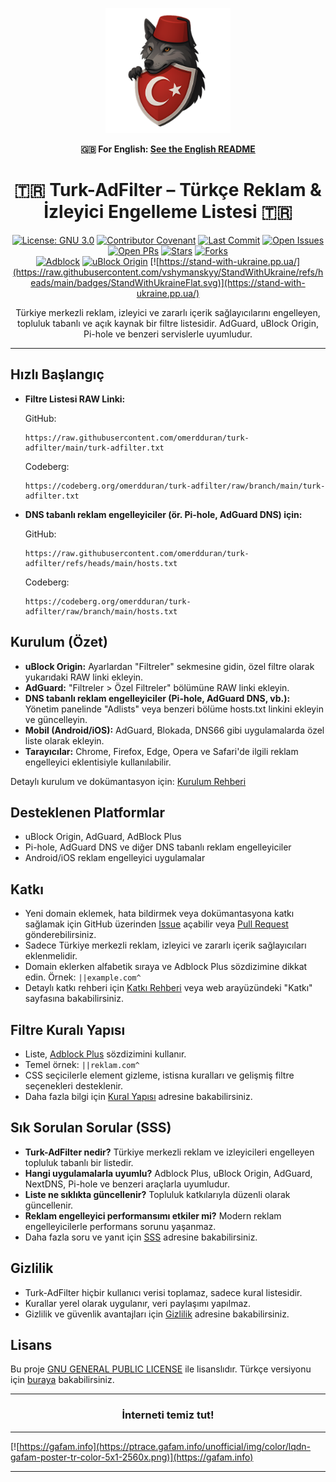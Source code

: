 <p align="center">
    <a href="https://reklamsiz-turkiye.com">
        <img src="https://github.com/omerdduran/turk-adfilter/blob/main/assets/logo.png?raw=true" alt="logo" width="200">
    </a>
</p>

<p align="center"><b>🇬🇧 For English: <a href="README.en.md">See the English README</a></b></p>

<h1 align="center">🇹🇷 Turk-AdFilter – Türkçe Reklam & İzleyici Engelleme Listesi 🇹🇷</h1>

<div align="center">

[![License: GNU 3.0](https://img.shields.io/badge/License-GNU%203.0-orange.svg)](https://opensource.org/license/gpl-3-0)
[![Contributor Covenant](https://img.shields.io/badge/Contributor%20Covenant-2.1-4baaaa.svg)](code_of_conduct.md)
[![Last Commit](https://img.shields.io/github/last-commit/omerdduran/turk-adfilter)](https://github.com/omerdduran/turk-adfilter/commits/main)
[![Open Issues](https://img.shields.io/github/issues/omerdduran/turk-adfilter)](https://github.com/omerdduran/turk-adfilter/issues)
[![Open PRs](https://img.shields.io/github/issues-pr/omerdduran/turk-adfilter)](https://github.com/omerdduran/turk-adfilter/pulls)
[![Stars](https://img.shields.io/github/stars/omerdduran/turk-adfilter)](https://github.com/omerdduran/turk-adfilter/stargazers)
[![Forks](https://img.shields.io/github/forks/omerdduran/turk-adfilter)](https://github.com/omerdduran/turk-adfilter/network/members)  
[![Adblock](https://img.shields.io/badge/syntax-Adblock%20Compatible-brightgreen)](#)
[![uBlock Origin](https://img.shields.io/badge/uBlock%20Origin-supported-brightgreen)](https://github.com/gorhill/uBlock)
[![https://stand-with-ukraine.pp.ua/](https://raw.githubusercontent.com/vshymanskyy/StandWithUkraine/refs/heads/main/badges/StandWithUkraineFlat.svg)](https://stand-with-ukraine.pp.ua/)

</div>

<p align="center">Türkiye merkezli reklam, izleyici ve zararlı içerik sağlayıcılarını engelleyen, topluluk tabanlı ve açık kaynak bir filtre listesidir. AdGuard, uBlock Origin, Pi-hole ve benzeri servislerle uyumludur.</p>

---

## Hızlı Başlangıç

- **Filtre Listesi RAW Linki:**
  
  GitHub:
  ```
  https://raw.githubusercontent.com/omerdduran/turk-adfilter/main/turk-adfilter.txt
  ```
  Codeberg:
  ```
  https://codeberg.org/omerdduran/turk-adfilter/raw/branch/main/turk-adfilter.txt
  ```
- **DNS tabanlı reklam engelleyiciler (ör. Pi-hole, AdGuard DNS) için:**
  
  GitHub:
  ```
  https://raw.githubusercontent.com/omerdduran/turk-adfilter/refs/heads/main/hosts.txt
  ```
  Codeberg:
  ```
  https://codeberg.org/omerdduran/turk-adfilter/raw/branch/main/hosts.txt
  ```

## Kurulum (Özet)

- **uBlock Origin:** Ayarlardan "Filtreler" sekmesine gidin, özel filtre olarak yukarıdaki RAW linki ekleyin.
- **AdGuard:** "Filtreler > Özel Filtreler" bölümüne RAW linki ekleyin.
- **DNS tabanlı reklam engelleyiciler (Pi-hole, AdGuard DNS, vb.):** Yönetim panelinde "Adlists" veya benzeri bölüme hosts.txt linkini ekleyin ve güncelleyin.
- **Mobil (Android/iOS):** AdGuard, Blokada, DNS66 gibi uygulamalarda özel liste olarak ekleyin.
- **Tarayıcılar:** Chrome, Firefox, Edge, Opera ve Safari'de ilgili reklam engelleyici eklentisiyle kullanılabilir.

Detaylı kurulum ve dokümantasyon için: [Kurulum Rehberi](https://www.reklamsiz-turkiye.com/docs/kurulum)

## Desteklenen Platformlar
- uBlock Origin, AdGuard, AdBlock Plus
- Pi-hole, AdGuard DNS ve diğer DNS tabanlı reklam engelleyiciler
- Android/iOS reklam engelleyici uygulamalar

## Katkı
- Yeni domain eklemek, hata bildirmek veya dokümantasyona katkı sağlamak için GitHub üzerinden [Issue](https://github.com/omerdduran/turk-adfilter/issues) açabilir veya [Pull Request](https://github.com/omerdduran/turk-adfilter/pulls) gönderebilirsiniz.
- Sadece Türkiye merkezli reklam, izleyici ve zararlı içerik sağlayıcıları eklenmelidir.
- Domain eklerken alfabetik sıraya ve Adblock Plus sözdizimine dikkat edin. Örnek: `||example.com^`
- Detaylı katkı rehberi için [Katkı Rehberi](https://www.reklamsiz-turkiye.com/docs/katki) veya web arayüzündeki "Katkı" sayfasına bakabilirsiniz.

## Filtre Kuralı Yapısı
- Liste, [Adblock Plus](https://adblockplus.org/filter-cheatsheet) sözdizimini kullanır.
- Temel örnek: `||reklam.com^`
- CSS seçicilerle element gizleme, istisna kuralları ve gelişmiş filtre seçenekleri desteklenir.
- Daha fazla bilgi için [Kural Yapısı](https://www.reklamsiz-turkiye.com/docs/kural-yapisi) adresine bakabilirsiniz.

## Sık Sorulan Sorular (SSS)
- **Turk-AdFilter nedir?** Türkiye merkezli reklam ve izleyicileri engelleyen topluluk tabanlı bir listedir.
- **Hangi uygulamalarla uyumlu?** Adblock Plus, uBlock Origin, AdGuard, NextDNS, Pi-hole ve benzeri araçlarla uyumludur.
- **Liste ne sıklıkta güncellenir?** Topluluk katkılarıyla düzenli olarak güncellenir.
- **Reklam engelleyici performansımı etkiler mi?** Modern reklam engelleyicilerle performans sorunu yaşanmaz.
- Daha fazla soru ve yanıt için [SSS](https://www.reklamsiz-turkiye.com/docs/sss) adresine bakabilirsiniz.

## Gizlilik
- Turk-AdFilter hiçbir kullanıcı verisi toplamaz, sadece kural listesidir.
- Kurallar yerel olarak uygulanır, veri paylaşımı yapılmaz.
- Gizlilik ve güvenlik avantajları için [Gizlilik](https://www.reklamsiz-turkiye.com/docs/gizlilik) adresine bakabilirsiniz.

## Lisans

Bu proje [GNU GENERAL PUBLIC LICENSE](LICENSE) ile lisanslıdır. Türkçe versiyonu için [buraya](GPL-3.0-TR) bakabilirsiniz.

---

<h3 align="center" ><strong>İnterneti temiz tut!</strong></h3>

---

[![https://gafam.info](https://ptrace.gafam.info/unofficial/img/color/lqdn-gafam-poster-tr-color-5x1-2560x.png)](https://gafam.info)

---



